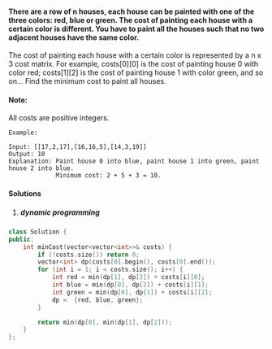 #### There are a row of n houses, each house can be painted with one of the three colors: red, blue or green. The cost of painting each house with a certain color is different. You have to paint all the houses such that no two adjacent houses have the same color.

The cost of painting each house with a certain color is represented by a n x 3 cost matrix. For example, costs[0][0] is the cost of painting house 0 with color red; costs[1][2] is the cost of painting house 1 with color green, and so on... Find the minimum cost to paint all houses.

#### Note:
All costs are positive integers.

```
Example:

Input: [[17,2,17],[16,16,5],[14,3,19]]
Output: 10
Explanation: Paint house 0 into blue, paint house 1 into green, paint house 2 into blue. 
             Minimum cost: 2 + 5 + 3 = 10.
```

#### Solutions

1. ##### dynamic programming

```c++
class Solution {
public:
    int minCost(vector<vector<int>>& costs) {
        if (!costs.size()) return 0;
        vector<int> dp(costs[0].begin(), costs[0].end());
        for (int i = 1; i < costs.size(); i++) {
            int red = min(dp[1], dp[2]) + costs[i][0];
            int blue = min(dp[0], dp[2]) + costs[i][1];
            int green = min(dp[0], dp[1]) + costs[i][2];
            dp =  {red, blue, green};
        }

        return min(dp[0], min(dp[1], dp[2]));
    }
};
```